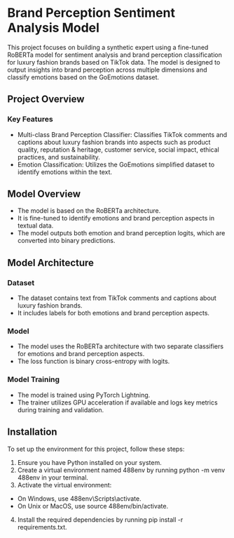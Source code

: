 # Brand Perception Sentiment Analysis Model
This project focuses on building a synthetic expert using a fine-tuned RoBERTa model for sentiment analysis and brand perception classification for luxury fashion brands based on TikTok data. The model is designed to output insights into brand perception across multiple dimensions and classify emotions based on the GoEmotions dataset.

## Project Overview
### Key Features
- Multi-class Brand Perception Classifier: Classifies TikTok comments and captions about luxury fashion brands into aspects such as product quality, reputation & heritage, customer service, social impact, ethical practices, and sustainability.
- Emotion Classification: Utilizes the GoEmotions simplified dataset to identify emotions within the text.

## Model Overview
- The model is based on the RoBERTa architecture.
- It is fine-tuned to identify emotions and brand perception aspects in textual data.
- The model outputs both emotion and brand perception logits, which are converted into binary predictions.

## Model Architecture

### Dataset
- The dataset contains text from TikTok comments and captions about luxury fashion brands.
- It includes labels for both emotions and brand perception aspects.
  
### Model
- The model uses the RoBERTa architecture with two separate classifiers for emotions and brand perception aspects.
- The loss function is binary cross-entropy with logits.

### Model Training
- The model is trained using PyTorch Lightning.
- The trainer utilizes GPU acceleration if available and logs key metrics during training and validation.

## Installation
To set up the environment for this project, follow these steps:
1) Ensure you have Python installed on your system.
2) Create a virtual environment named 488env by running python -m venv 488env in your terminal.
3) Activate the virtual environment:
  - On Windows, use 488env\Scripts\activate.
  - On Unix or MacOS, use source 488env/bin/activate.
4) Install the required dependencies by running pip install -r requirements.txt.

